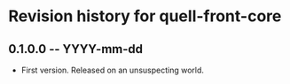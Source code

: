 # Revision history for quell-front-core

## 0.1.0.0 -- YYYY-mm-dd

* First version. Released on an unsuspecting world.
